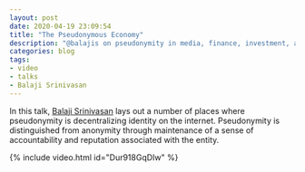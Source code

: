 ```yaml
---
layout: post
date: 2020-04-19 23:09:54
title: "The Pseudonymous Economy"
description: "@balajis on pseudonymity in media, finance, investment, and more."
categories: blog
tags:
- video
- talks
- Balaji Srinivasan
---
```


In this talk, [Balaji Srinivasan](https://twitter.com/balajis "Balaji on Twitter") lays out a number of places where pseudonymity is decentralizing identity on the internet. Pseudonymity is distinguished from anonymity through maintenance of a sense of accountability and reputation associated with the entity.

{% include video.html id="Dur918GqDIw" %}